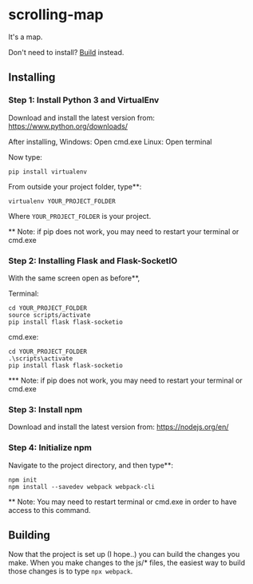 # scrolling-map
It's a map.

Don't need to install? [Build](#building) instead.

## Installing
### Step 1: Install Python 3 and VirtualEnv
Download and install the latest version from:
https://www.python.org/downloads/

After installing,
Windows: Open cmd.exe
Linux: Open terminal

Now type:
```
pip install virtualenv
```

From outside your project folder, type**:
```
virtualenv YOUR_PROJECT_FOLDER
```
Where `YOUR_PROJECT_FOLDER` is your project.

** Note: if pip does not work, you may need to restart your terminal or cmd.exe

### Step 2: Installing Flask and Flask-SocketIO
With the same screen open as before**,

Terminal:
```
cd YOUR_PROJECT_FOLDER
source scripts/activate
pip install flask flask-socketio
```

cmd.exe:
```
cd YOUR_PROJECT_FOLDER
.\scripts\activate
pip install flask flask-socketio
```

*** Note: if pip does not work, you may need to restart your terminal or cmd.exe

### Step 3: Install npm
Download and install the latest version from:
https://nodejs.org/en/

### Step 4: Initialize npm
Navigate to the project directory, and then type**:
```
npm init
npm install --savedev webpack webpack-cli
```

** Note: You may need to restart terminal or cmd.exe in order to have access to this command.


## Building
Now that the project is set up (I hope..) you can build the changes you make.
When you make changes to the js/* files, the easiest way to build those changes
is to type `npx webpack`.
